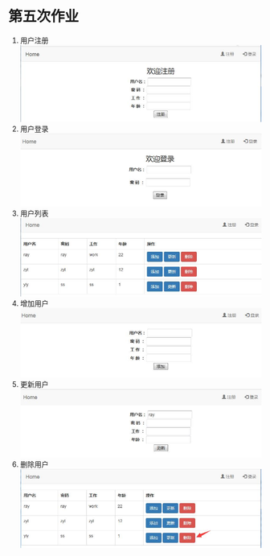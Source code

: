 # 第五次作业

1. 用户注册
![用户注册](./picture/register.jpg)
2. 用户登录
![用户登录](./picture/login.jpg)
3. 用户列表
![用户登录](./picture/userlist.jpg)
4. 增加用户
![用户登录](./picture/useradd.jpg)
5. 更新用户
![用户登录](./picture/userupdate.jpg)
6. 删除用户
![用户登录](./picture/userdel.jpg)

